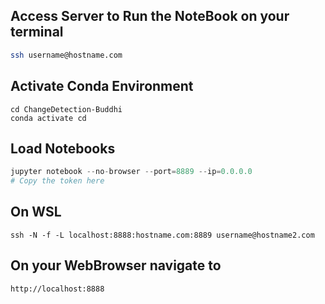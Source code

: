 ## Access Server to Run the NoteBook on your terminal
```bash
ssh username@hostname.com
```
## Activate Conda Environment
```
cd ChangeDetection-Buddhi
conda activate cd
```
## Load Notebooks
```python
jupyter notebook --no-browser --port=8889 --ip=0.0.0.0
# Copy the token here
```
## On WSL
```
ssh -N -f -L localhost:8888:hostname.com:8889 username@hostname2.com
```
## On your WebBrowser navigate to
```
http://localhost:8888
```